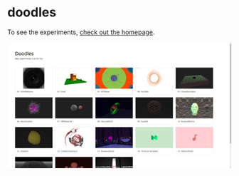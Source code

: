 # doodles

To see the experiments, [check out the homepage](http://pierfrancescosoffritti.github.io/doodles/).

[![homepage screenshot](./homepage.jpg)](http://pierfrancescosoffritti.github.io/doodles/)